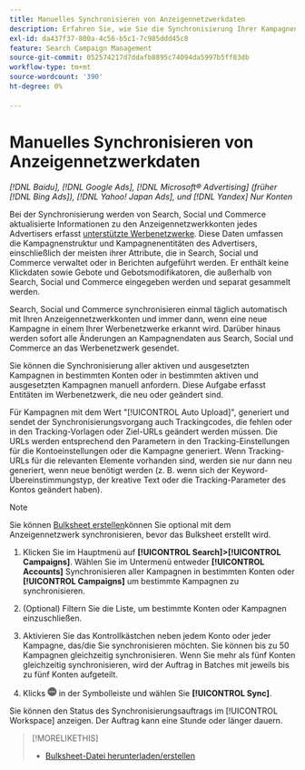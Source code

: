 ```yaml
---
title: Manuelles Synchronisieren von Anzeigennetzwerkdaten
description: Erfahren Sie, wie Sie die Synchronisierung Ihrer Kampagnenstruktur und Kampagnenentitäten für unterstützte Werbenetzwerke manuell durchführen können.
exl-id: da437f37-800a-4c56-b5c1-7c985ddd45c8
feature: Search Campaign Management
source-git-commit: 052574217d7ddafb8895c74094da5997b5ff83db
workflow-type: tm+mt
source-wordcount: '390'
ht-degree: 0%

---
```


# Manuelles Synchronisieren von Anzeigennetzwerkdaten

*[!DNL Baidu], [!DNL Google Ads], [!DNL Microsoft® Advertising] (früher [!DNL Bing Ads]), [!DNL Yahoo! Japan Ads], und [!DNL Yandex] Nur Konten*

Bei der Synchronisierung werden von Search, Social und Commerce aktualisierte Informationen zu den Anzeigennetzwerkkonten jedes Advertisers erfasst [unterstützte Werbenetzwerke](/help/search-social-commerce/introduction/supported-inventory.md). Diese Daten umfassen die Kampagnenstruktur und Kampagnenentitäten des Advertisers, einschließlich der meisten ihrer Attribute, die in Search, Social und Commerce verwaltet oder in Berichten aufgeführt werden. Er enthält keine Klickdaten sowie Gebote und Gebotsmodifikatoren, die außerhalb von Search, Social und Commerce eingegeben werden und separat gesammelt werden.

Search, Social und Commerce synchronisieren einmal täglich automatisch mit Ihren Anzeigennetzwerkkonten und immer dann, wenn eine neue Kampagne in einem Ihrer Werbenetzwerke erkannt wird. Darüber hinaus werden sofort alle Änderungen an Kampagnendaten aus Search, Social und Commerce an das Werbenetzwerk gesendet.

Sie können die Synchronisierung aller aktiven und ausgesetzten Kampagnen in bestimmten Konten oder in bestimmten aktiven und ausgesetzten Kampagnen manuell anfordern. Diese Aufgabe erfasst Entitäten im Werbenetzwerk, die neu oder geändert sind.

Für Kampagnen mit dem Wert &quot;[!UICONTROL Auto Upload]&quot;, generiert und sendet der Synchronisierungsvorgang auch Trackingcodes, die fehlen oder in den Tracking-Vorlagen oder Ziel-URLs geändert werden müssen. Die URLs werden entsprechend den Parametern in den Tracking-Einstellungen für die Kontoeinstellungen oder die Kampagne generiert. Wenn Tracking-URLs für die relevanten Elemente vorhanden sind, werden sie nur dann neu generiert, wenn neue benötigt werden (z. B. wenn sich der Keyword-Übereinstimmungstyp, der kreative Text oder die Tracking-Parameter des Kontos geändert haben).

>[!NOTE]
>
>Sie können [Bulksheet erstellen](/help/search-social-commerce/campaign-management/bulksheets/bulksheet-download.md)können Sie optional mit dem Anzeigennetzwerk synchronisieren, bevor das Bulksheet erstellt wird.

1. Klicken Sie im Hauptmenü auf **[!UICONTROL Search]>[!UICONTROL Campaigns]**. Wählen Sie im Untermenü entweder **[!UICONTROL Accounts]** Synchronisieren aller Kampagnen in bestimmten Konten oder **[!UICONTROL Campaigns]** um bestimmte Kampagnen zu synchronisieren.

1. (Optional) Filtern Sie die Liste, um bestimmte Konten oder Kampagnen einzuschließen.

1. Aktivieren Sie das Kontrollkästchen neben jedem Konto oder jeder Kampagne, das/die Sie synchronisieren möchten. Sie können bis zu 50 Kampagnen gleichzeitig synchronisieren. Wenn Sie mehr als fünf Konten gleichzeitig synchronisieren, wird der Auftrag in Batches mit jeweils bis zu fünf Konten aufgeteilt.

1. Klicks **![Mehr](/help/search-social-commerce/assets/more.png "Mehr")** in der Symbolleiste und wählen Sie **[!UICONTROL Sync]**.

Sie können den Status des Synchronisierungsauftrags im [!UICONTROL Workspace] anzeigen. Der Auftrag kann eine Stunde oder länger dauern.

>[!MORELIKETHIS]
>
>* [Bulksheet-Datei herunterladen/erstellen](/help/search-social-commerce/campaign-management/bulksheets/bulksheet-download.md)

